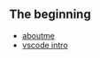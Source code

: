 ## The beginning

- [aboutme](https://gitpitch.com/wsmelton/presentations/master?p=aboutme)
- [vscode intro](https://gitpitch.com/wsmelton/presentations/master?p=vsocde)
